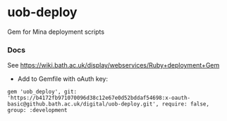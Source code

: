 uob-deploy
==========

Gem for Mina deployment scripts

### Docs

See https://wiki.bath.ac.uk/display/webservices/Ruby+deployment+Gem

* Add to Gemfile with oAuth key:
```
gem 'uob_deploy', git: 'https://b4172fb971070096d38c12e67e0d52bddaf54698:x-oauth-basic@github.bath.ac.uk/digital/uob-deploy.git', require: false, group: :development
```

